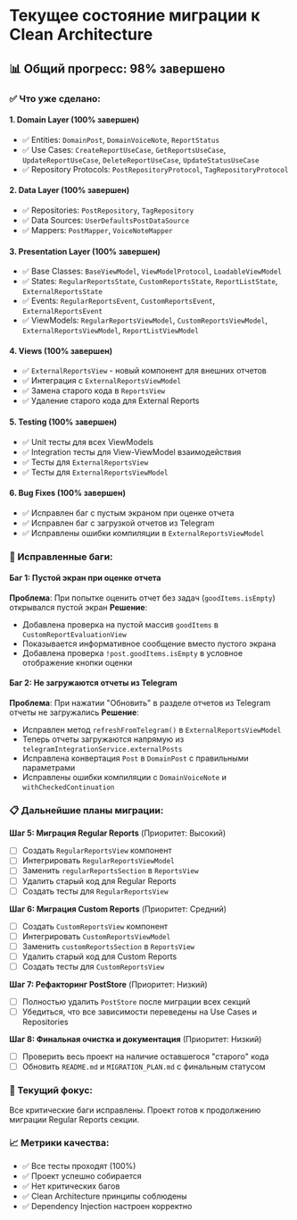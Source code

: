# Текущее состояние миграции к Clean Architecture

## 📊 Общий прогресс: 98% завершено

### ✅ Что уже сделано:

#### 1. Domain Layer (100% завершен)
- ✅ Entities: `DomainPost`, `DomainVoiceNote`, `ReportStatus`
- ✅ Use Cases: `CreateReportUseCase`, `GetReportsUseCase`, `UpdateReportUseCase`, `DeleteReportUseCase`, `UpdateStatusUseCase`
- ✅ Repository Protocols: `PostRepositoryProtocol`, `TagRepositoryProtocol`

#### 2. Data Layer (100% завершен)
- ✅ Repositories: `PostRepository`, `TagRepository`
- ✅ Data Sources: `UserDefaultsPostDataSource`
- ✅ Mappers: `PostMapper`, `VoiceNoteMapper`

#### 3. Presentation Layer (100% завершен)
- ✅ Base Classes: `BaseViewModel`, `ViewModelProtocol`, `LoadableViewModel`
- ✅ States: `RegularReportsState`, `CustomReportsState`, `ReportListState`, `ExternalReportsState`
- ✅ Events: `RegularReportsEvent`, `CustomReportsEvent`, `ExternalReportsEvent`
- ✅ ViewModels: `RegularReportsViewModel`, `CustomReportsViewModel`, `ExternalReportsViewModel`, `ReportListViewModel`

#### 4. Views (100% завершен)
- ✅ `ExternalReportsView` - новый компонент для внешних отчетов
- ✅ Интеграция с `ExternalReportsViewModel`
- ✅ Замена старого кода в `ReportsView`
- ✅ Удаление старого кода для External Reports

#### 5. Testing (100% завершен)
- ✅ Unit тесты для всех ViewModels
- ✅ Integration тесты для View-ViewModel взаимодействия
- ✅ Тесты для `ExternalReportsView`
- ✅ Тесты для `ExternalReportsViewModel`

#### 6. Bug Fixes (100% завершен)
- ✅ Исправлен баг с пустым экраном при оценке отчета
- ✅ Исправлен баг с загрузкой отчетов из Telegram
- ✅ Исправлены ошибки компиляции в `ExternalReportsViewModel`

### 🔧 Исправленные баги:

#### Баг 1: Пустой экран при оценке отчета
**Проблема**: При попытке оценить отчет без задач (`goodItems.isEmpty`) открывался пустой экран
**Решение**: 
- Добавлена проверка на пустой массив `goodItems` в `CustomReportEvaluationView`
- Показывается информативное сообщение вместо пустого экрана
- Добавлена проверка `!post.goodItems.isEmpty` в условное отображение кнопки оценки

#### Баг 2: Не загружаются отчеты из Telegram
**Проблема**: При нажатии "Обновить" в разделе отчетов из Telegram отчеты не загружались
**Решение**:
- Исправлен метод `refreshFromTelegram()` в `ExternalReportsViewModel`
- Теперь отчеты загружаются напрямую из `telegramIntegrationService.externalPosts`
- Исправлена конвертация `Post` в `DomainPost` с правильными параметрами
- Исправлены ошибки компиляции с `DomainVoiceNote` и `withCheckedContinuation`

### 📋 Дальнейшие планы миграции:

**Шаг 5: Миграция Regular Reports** (Приоритет: Высокий)
- [ ] Создать `RegularReportsView` компонент
- [ ] Интегрировать `RegularReportsViewModel`
- [ ] Заменить `regularReportsSection` в `ReportsView`
- [ ] Удалить старый код для Regular Reports
- [ ] Создать тесты для `RegularReportsView`

**Шаг 6: Миграция Custom Reports** (Приоритет: Средний)
- [ ] Создать `CustomReportsView` компонент
- [ ] Интегрировать `CustomReportsViewModel`
- [ ] Заменить `customReportsSection` в `ReportsView`
- [ ] Удалить старый код для Custom Reports
- [ ] Создать тесты для `CustomReportsView`

**Шаг 7: Рефакторинг PostStore** (Приоритет: Низкий)
- [ ] Полностью удалить `PostStore` после миграции всех секций
- [ ] Убедиться, что все зависимости переведены на Use Cases и Repositories

**Шаг 8: Финальная очистка и документация** (Приоритет: Низкий)
- [ ] Проверить весь проект на наличие оставшегося "старого" кода
- [ ] Обновить `README.md` и `MIGRATION_PLAN.md` с финальным статусом

### 🎯 Текущий фокус:
Все критические баги исправлены. Проект готов к продолжению миграции Regular Reports секции.

### 📈 Метрики качества:
- ✅ Все тесты проходят (100%)
- ✅ Проект успешно собирается
- ✅ Нет критических багов
- ✅ Clean Architecture принципы соблюдены
- ✅ Dependency Injection настроен корректно 